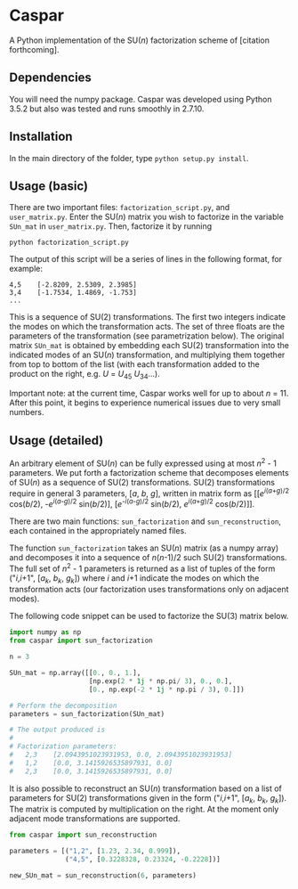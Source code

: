 # Caspar 
A Python implementation of the SU(_n_) factorization scheme of [citation forthcoming].
                                                                                   
## Dependencies                                                                    
                                                                                   
You will need the numpy package. Caspar was developed using Python 3.5.2 but
also was tested and runs smoothly in 2.7.10. 

## Installation

In the main directory of the folder, type `python setup.py install`.
                                                                                   
## Usage (basic)

There are two important files: `factorization_script.py`, and `user_matrix.py`. 
Enter the SU(_n_) matrix you wish to factorize in the variable `SUn_mat` in 
`user_matrix.py`. Then, factorize it by running 
```
python factorization_script.py
```

The output of this script will be a series of lines in the following format, for example:
```
4,5    [-2.8209, 2.5309, 2.3985]
3,4    [-1.7534, 1.4869, -1.753]
...
```
This is a sequence of SU(2) transformations. The first two integers indicate 
the modes on which the transformation acts. The set of three floats are the 
parameters of the transformation (see parametrization below). 
The original matrix `SUn_mat` is obtained by embedding each SU(2) transformation 
into the indicated modes of an SU(_n_) transformation, and multiplying them 
together from top to bottom of the list (with each transformation added to 
the product on the right, e.g. _U_ = _U_<sub>45</sub> _U_<sub>34</sub>...).  

Important note: at the current time, Caspar works well for up to about _n_ = 11. 
After this point, it begins to experience numerical issues due to very small
numbers. 


## Usage (detailed)
                                                         
An arbitrary element of SU(_n_) can be fully expressed using at most 
_n_<sup>2</sup> - 1 parameters. We put forth a factorization scheme that 
decomposes elements of SU(_n_) as a sequence of SU(2) transformations. 
SU(2) transformations require in general 3 parameters, [_a_, _b_, _g_], 
written in matrix form as  [[_e_<sup>_i_(_a_+_g_)/2</sup> cos(_b_/2), 
-_e_<sup>_i_(_a_-_g_)/2</sup> sin(_b_/2)], 
[_e_<sup>-_i_(_a_-_g_)/2</sup> sin(_b_/2), _e_<sup>_i_(_a_+_g_)/2</sup> cos(_b_/2)]].
                                                                                   
There are two main functions: `sun_factorization` and `sun_reconstruction`, 
each contained in the appropriately named files.
                                                                                   
The function `sun_factorization` takes an SU(_n_) matrix (as a numpy array) 
and decomposes it into a sequence of _n_(_n_-1)/2 such SU(2) transformations. 
The full set of _n_<sup>2</sup> - 1 parameters is returned as a list of tuples 
of the form ("_i_,_i_+1", [_a_<sub>_k_</sub>, _b_<sub>_k_</sub>, _g_<sub>_k_</sub>]) 
where _i_ and _i_+1 indicate the modes on which the transformation acts (our
factorization uses transformations only on adjacent modes).

The following code snippet can be used to factorize the SU(3) matrix below.

```python
import numpy as np
from caspar import sun_factorization 

n = 3

SUn_mat = np.array([[0., 0., 1.],                                               
                    [np.exp(2 * 1j * np.pi/ 3), 0., 0.],                        
                    [0., np.exp(-2 * 1j * np.pi / 3), 0.]])    

# Perform the decomposition
parameters = sun_factorization(SUn_mat)

# The output produced is 
#
# Factorization parameters: 
#   2,3    [2.0943951023931953, 0.0, 2.0943951023931953]
#   1,2    [0.0, 3.1415926535897931, 0.0]
#   2,3    [0.0, 3.1415926535897931, 0.0]
```

It is also possible to reconstruct an SU(_n_) transformation based on a list 
of parameters for SU(2) transformations given in the form 
("_i_,_i_+1", [_a_<sub>_k_</sub>, _b_<sub>_k_</sub>, _g_<sub>_k_</sub>]). 
The matrix is computed by multiplication on the right. At the moment only 
adjacent mode transformations are supported.
```python
from caspar import sun_reconstruction

parameters = [("1,2", [1.23, 2.34, 0.999]), 
              ("4,5", [0.3228328, 0.23324, -0.2228])]

new_SUn_mat = sun_reconstruction(6, parameters)
```
